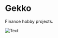# Gekko
Finance hobby projects.


![Text](https://www.google.com/url?sa=i&url=https%3A%2F%2Ffmef.ma%2F627-gordon-gecko&psig=AOvVaw1WYWF7qvieeIYCpnjxfHix&ust=1646059492964000&source=images&cd=vfe&ved=0CAsQjRxqFwoTCID329GPoPYCFQAAAAAdAAAAABAE)
